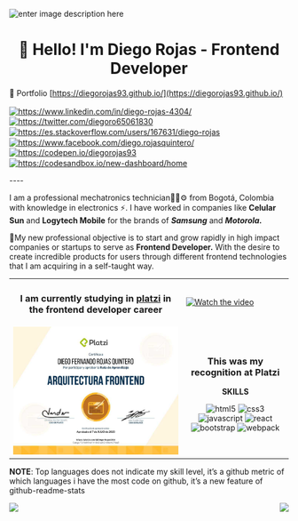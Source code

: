 ![enter image description here](https://2vtt903fz7pzurynz13hoiq1-wpengine.netdna-ssl.com/wp-content/uploads/2017/01/JavaScript.gif)

<h1 align="center">👋 Hello! I'm Diego Rojas - Frontend Developer</h1>

💼 Portfolio [https://diegorojas93.github.io/](https://diegorojas93.github.io/)

<p align="left">
<a href="https://linkedin.com/in/https://www.linkedin.com/in/diego-rojas-4304/" target="blank"><img align="center" src="https://cdn.jsdelivr.net/npm/simple-icons@3.0.1/icons/linkedin.svg" alt="https://www.linkedin.com/in/diego-rojas-4304/" height="20" width="20" /></a>
<a href="https://twitter.com/https://twitter.com/diegoro65061830" target="blank"><img align="center" src="https://cdn.jsdelivr.net/npm/simple-icons@3.0.1/icons/twitter.svg" alt="https://twitter.com/diegoro65061830" height="20" width="20" /></a>
<a href="https://stackoverflow.com/https://es.stackoverflow.com/users/167631/diego-rojas" target="blank"><img align="center" src="https://cdn.jsdelivr.net/npm/simple-icons@3.0.1/icons/stackoverflow.svg" alt="https://es.stackoverflow.com/users/167631/diego-rojas" height="20" width="20" /></a>
<a href="https://fb.com/https://www.facebook.com/diego.rojasquintero/" target="blank"><img align="center" src="https://cdn.jsdelivr.net/npm/simple-icons@3.0.1/icons/facebook.svg" alt="https://www.facebook.com/diego.rojasquintero/" height="20" width="20" /></a>
<a href="https://codepen.io/https://codepen.io/diegorojas93" target="blank"><img align="center" src="https://cdn.jsdelivr.net/npm/simple-icons@3.0.1/icons/codepen.svg" alt="https://codepen.io/diegorojas93" height="20" width="20" /></a>
<a href="https://codesandbox.com/https://codesandbox.io/new-dashboard/home" target="blank"><img align="center" src="https://cdn.jsdelivr.net/npm/simple-icons@3.0.1/icons/codesandbox.svg" alt="https://codesandbox.io/new-dashboard/home" height="20" width="20" /></a>
</p>
----

I am a professional mechatronics technician👨‍🎓⚙ from Bogotá, Colombia with knowledge in electronics ⚡. I have worked in companies like **Celular Sun** and  **Logytech Mobile** for the brands of ***Samsung*** and ***Motorola.***

🚀My new professional objective is to start and grow rapidly in high impact companies or startups to serve as **Frontend Developer.** With the desire to create incredible products for users through different frontend technologies that I am acquiring in a self-taught way.

|  |  |
|--|--|
| <h3 align="center"> I am currently studying in [platzi](https://platzi.com/) in the frontend developer career </h3> | [![Watch the video](https://img.youtube.com/vi/ZYmIUiK8ZQI/maxresdefault.jpg)](https://youtu.be/ZYmIUiK8ZQI) |
| [![Diploma](https://github.com/DiegoRojas93/DiegoRojas93/blob/master/src/images/download.png "Diploma")](https://platzi.com/@Diego-Rojas4304/ruta/7-arquitecto/diploma/detalle/ "Diploma") | <h3 align="center"> This was my recognition at Platzi </h3> <p align="center"> <strong>SKILLS</strong> </p> <p align="center"><img src="https://konpa.github.io/devicon/devicon.git/icons/html5/html5-original-wordmark.svg" alt="html5" width="20" height="20"/> <img src="https://konpa.github.io/devicon/devicon.git/icons/css3/css3-original-wordmark.svg" alt="css3" width="20" height="20"/> <img src="https://konpa.github.io/devicon/devicon.git/icons/javascript/javascript-original.svg" alt="javascript" width="20" height="20"/> <img src="https://konpa.github.io/devicon/devicon.git/icons/react/react-original-wordmark.svg" alt="react" width="20" height="20"/> <img src="https://konpa.github.io/devicon/devicon.git/icons/bootstrap/bootstrap-plain.svg" alt="bootstrap" width="20" height="20"/> <img src="https://konpa.github.io/devicon/devicon.git/icons/webpack/webpack-original.svg" alt="webpack" width="20" height="20"/></p>|

**NOTE**: Top languages does not indicate my skill level, it’s a github metric of which languages i have the most code on github, it’s a new feature of github-readme-stats

<img align="left" src="https://github-readme-stats.anuraghazra1.vercel.app/api/top-langs/?username=DiegoRojas93&theme=tokyonight" />
<img align="right" src="https://github-readme-stats.vercel.app/api?username=DiegoRojas93&show_icons=true&theme=tokyonight" />